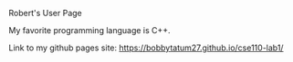 Robert's User Page

My favorite programming language is C++.

Link to my github pages site:
https://bobbytatum27.github.io/cse110-lab1/
